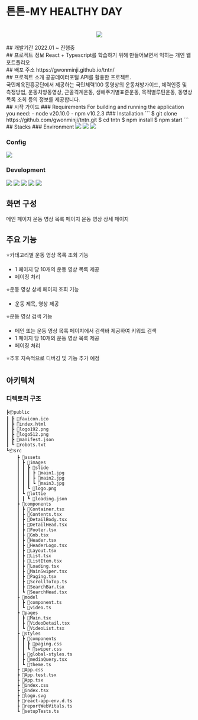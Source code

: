 # 튼튼-MY HEALTHY DAY
<br>
<div align="center"><img src="https://github.com/gwonminji/tntn/assets/59082464/247e7061-e7bb-40e6-8599-2a4de14b0b5d"></div>
<br>
## 개발기간
2022.01 ~ 진행중
<br>
## 프로젝트 정보
React + Typescript를 학습하기 위해 만들어보면서 익히는 개인 웹 포트폴리오
<br>
## 배포 주소
https://gwonminji.github.io/tntn/
<br>
## 프로젝트 소개
공공데이터포털 API를 활용한 프로젝트.<br>
국민체육진흥공단에서 제공하는 국민체력100 동영상의 운동처방가이드, 체력인증 및 측정방법, 운동처방동영상, 근골격계운동, 생애주기별표준운동, 목적별루틴운동, 동영상 목록 조회 등의 정보를 제공합니다.
<br>
## 시작 가이드
### Requirements
For building and running the application you need:
- node v20.10.0
- npm v10.2.3  
### Installation
```
$ git clone https://github.com/gwonminji/tntn.git
$ cd tntn
$ npm install
$ npm start
```
<br>
## Stacks
### Environment
<img src="https://img.shields.io/badge/Visual%20Studio%20Code-007ACC?style=for-the-badge&logo=Visual%20Studio%20Code&logoColor=white"> <img src="https://img.shields.io/badge/Git-F05032?style=for-the-badge&logo=git&logoColor=white"> <img src="https://img.shields.io/badge/GitHub-181717?style=for-the-badge&logo=GitHub&logoColor=white">

### Config
<img src="https://img.shields.io/badge/npm-CB3837?style=for-the-badge&logo=npm&logoColor=white">

### Development
<img src="https://img.shields.io/badge/typescript-3178C6?style=for-the-badge&logo=typescript&logoColor=white"> <img src="https://img.shields.io/badge/react-61DAFB?style=for-the-badge&logo=react&logoColor=white"> <img src="https://img.shields.io/badge/styled%20components-DB7093?style=for-the-badge&logo=styled%20components&logoColor=white"> <img src="https://img.shields.io/badge/html5-E34F26?style=for-the-badge&logo=html5&logoColor=white"> <img src="https://img.shields.io/badge/css3-1572B6?style=for-the-badge&logo=css3&logoColor=white">
<br>
## 화면 구성
메인 페이지
운동 영상 목록 페이지
운동 영상 상세 페이지
<br>
## 주요 기능
:star:카테고리별 운동 영상 목록 조회 기능
- 1 페이지 당 10개의 운동 영상 목록 제공
- 페이징 처리
  
:star:운동 영상 상세 페이지 조회 기능
- 운동 제목, 영상 제공
  
:star:운동 영상 검색 기능
- 메인 또는 운동 영상 목록 페이지에서 검색바 제공하여 키워드 검색
- 1 페이지 당 10개의 운동 영상 목록 제공
- 페이징 처리
  
:star:추후 지속적으로 디버깅 및 기능 추가 예정
<br>
## 아키텍쳐
### 디렉토리 구조
```
┣📦public
┃ ┣ 📜favicon.ico
┃ ┣ 📜index.html
┃ ┣ 📜logo192.png
┃ ┣ 📜logo512.png
┃ ┣ 📜manifest.json
┃ ┗ 📜robots.txt
┗📦src
    ┣ 📂assets
    ┃ ┣ 📂images
    ┃ ┃ ┣ 📂slide
    ┃ ┃ ┃ ┣ 📜main1.jpg
    ┃ ┃ ┃ ┣ 📜main2.jpg
    ┃ ┃ ┃ ┗ 📜main3.jpg
    ┃ ┃ ┗ 📜logo.png
    ┃ ┗ 📂lottie
    ┃ ┃ ┗ 📜loading.json
    ┣ 📂components
    ┃ ┣ 📜Container.tsx
    ┃ ┣ 📜Contents.tsx
    ┃ ┣ 📜DetailBody.tsx
    ┃ ┣ 📜DetailHead.tsx
    ┃ ┣ 📜Footer.tsx
    ┃ ┣ 📜Gnb.tsx
    ┃ ┣ 📜Header.tsx
    ┃ ┣ 📜HeaderLogo.tsx
    ┃ ┣ 📜Layout.tsx
    ┃ ┣ 📜List.tsx
    ┃ ┣ 📜ListItem.tsx
    ┃ ┣ 📜Loading.tsx
    ┃ ┣ 📜MainSwiper.tsx
    ┃ ┣ 📜Paging.tsx
    ┃ ┣ 📜ScrollToTop.ts
    ┃ ┣ 📜SearchBar.tsx
    ┃ ┗ 📜SearchHead.tsx
    ┣ 📂model
    ┃ ┣ 📜component.ts
    ┃ ┗ 📜video.ts
    ┣ 📂pages
    ┃ ┣ 📜Main.tsx
    ┃ ┣ 📜VideoDetail.tsx
    ┃ ┗ 📜VideoList.tsx
    ┣ 📂styles
    ┃ ┣ 📂components
    ┃ ┃ ┣ 📜paging.css
    ┃ ┃ ┗ 📜swiper.css
    ┃ ┣ 📜global-styles.ts
    ┃ ┣ 📜mediaQuery.tsx
    ┃ ┗ 📜theme.ts
    ┣ 📜App.css
    ┣ 📜App.test.tsx
    ┣ 📜App.tsx
    ┣ 📜index.css
    ┣ 📜index.tsx
    ┣ 📜logo.svg
    ┣ 📜react-app-env.d.ts
    ┣ 📜reportWebVitals.ts
    ┗ 📜setupTests.ts
```
